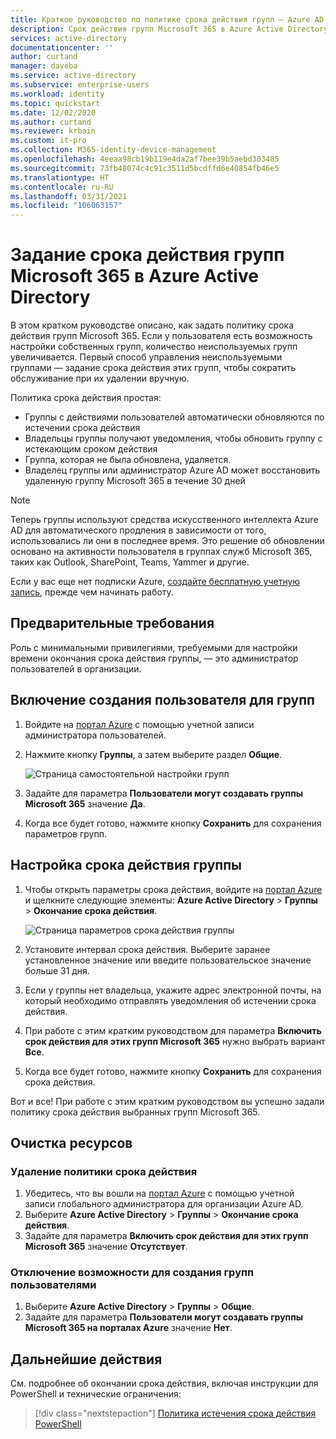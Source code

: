 ```yaml
---
title: Краткое руководство по политике срока действия групп — Azure AD | Документация Майкрософт
description: Срок действия групп Microsoft 365 в Azure Active Directory
services: active-directory
documentationcenter: ''
author: curtand
manager: daveba
ms.service: active-directory
ms.subservice: enterprise-users
ms.workload: identity
ms.topic: quickstart
ms.date: 12/02/2020
ms.author: curtand
ms.reviewer: krbain
ms.custom: it-pro
ms.collection: M365-identity-device-management
ms.openlocfilehash: 4eeaa98cb19b119e4da2af7bee39b5aebd303485
ms.sourcegitcommit: 73fb48074c4c91c3511d5bcdffd6e40854fb46e5
ms.translationtype: HT
ms.contentlocale: ru-RU
ms.lasthandoff: 03/31/2021
ms.locfileid: "106063157"
---
```

# <a name="quickstart-set-microsoft-365-groups-to-expire-in-azure-active-directory"></a>Задание срока действия групп Microsoft 365 в Azure Active Directory

В этом кратком руководстве описано, как задать политику срока действия групп Microsoft 365. Если у пользователя есть возможность настройки собственных групп, количество неиспользуемых групп увеличивается. Первый способ управления неиспользуемыми группами — задание срока действия этих групп, чтобы сократить обслуживание при их удалении вручную.

Политика срока действия простая:

- Группы с действиями пользователей автоматически обновляются по истечении срока действия
- Владельцы группы получают уведомления, чтобы обновить группу с истекающим сроком действия
- Группа, которая не была обновлена, удаляется.
- Владелец группы или администратор Azure AD может восстановить удаленную группу Microsoft 365 в течение 30 дней

> [!NOTE]
> Теперь группы используют средства искусственного интеллекта Azure AD для автоматического продления в зависимости от того, использовались ли они в последнее время. Это решение об обновлении основано на активности пользователя в группах служб Microsoft 365, таких как Outlook, SharePoint, Teams, Yammer и другие.

Если у вас еще нет подписки Azure, [создайте бесплатную учетную запись](https://azure.microsoft.com/free/), прежде чем начинать работу.

## <a name="prerequisite"></a>Предварительные требования

 Роль с минимальными привилегиями, требуемыми для настройки времени окончания срока действия группы, — это администратор пользователей в организации.

## <a name="turn-on-user-creation-for-groups"></a>Включение создания пользователя для групп

1. Войдите на [портал Azure](https://portal.azure.com) с помощью учетной записи администратора пользователей.

2. Нажмите кнопку **Группы**, а затем выберите раздел **Общие**.
  
   ![Страница самостоятельной настройки групп](./media/groups-quickstart-expiration/self-service-settings.png)

3. Задайте для параметра **Пользователи могут создавать группы Microsoft 365** значение **Да**.

4. Когда все будет готово, нажмите кнопку **Сохранить** для сохранения параметров групп.

## <a name="set-group-expiration"></a>Настройка срока действия группы

1. Чтобы открыть параметры срока действия, войдите на [портал Azure](https://portal.azure.com) и щелкните следующие элементы: **Azure Active Directory** > **Группы** > **Окончание срока действия**.
  
   ![Страница параметров срока действия группы](./media/groups-quickstart-expiration/expiration-settings.png)

2. Установите интервал срока действия. Выберите заранее установленное значение или введите пользовательское значение больше 31 дня. 

3. Если у группы нет владельца, укажите адрес электронной почты, на который необходимо отправлять уведомления об истечении срока действия.

4. При работе с этим кратким руководством для параметра **Включить срок действия для этих групп Microsoft 365** нужно выбрать вариант **Все**.

5. Когда все будет готово, нажмите кнопку **Сохранить** для сохранения срока действия.

Вот и все! При работе с этим кратким руководством вы успешно задали политику срока действия выбранных групп Microsoft 365.

## <a name="clean-up-resources"></a>Очистка ресурсов

### <a name="to-remove-the-expiration-policy"></a>Удаление политики срока действия

1. Убедитесь, что вы вошли на [портал Azure](https://portal.azure.com) с помощью учетной записи глобального администратора для организации Azure AD.
2. Выберите **Azure Active Directory** > **Группы** > **Окончание срока действия**.
3. Задайте для параметра **Включить срок действия для этих групп Microsoft 365** значение **Отсутствует**.

### <a name="to-turn-off-user-creation-for-groups"></a>Отключение возможности для создания групп пользователями

1. Выберите **Azure Active Directory** > **Группы** > **Общие**. 
2. Задайте для параметра **Пользователи могут создавать группы Microsoft 365 на порталах Azure** значение **Нет**.

## <a name="next-steps"></a>Дальнейшие действия

См. подробнее об окончании срока действия, включая инструкции для PowerShell и технические ограничения:

> [!div class="nextstepaction"]
> [Политика истечения срока действия PowerShell](groups-lifecycle.md)

